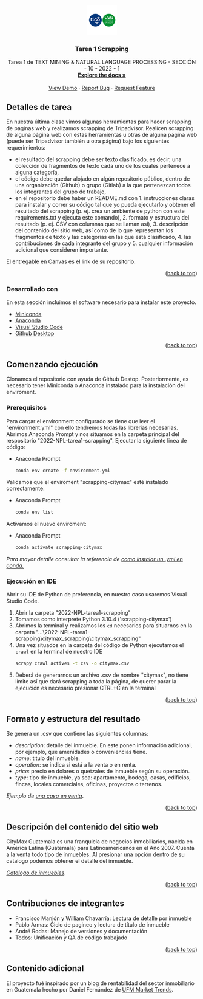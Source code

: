 <div id="top"></div>
<!--
*** Thanks for checking out the Best-README-Template. If you have a suggestion
*** that would make this better, please fork the repo and create a pull request
*** or simply open an issue with the tag "enhancement".
*** Don't forget to give the project a star!
*** Thanks again! Now go create something AMAZING! :D
-->

<!-- PROJECT SHIELDS -->
<!--
*** I'm using markdown "reference style" links for readability.
*** Reference links are enclosed in brackets [ ] instead of parentheses ( ).
*** See the bottom of this document for the declaration of the reference variables
*** for contributors-url, forks-url, etc. This is an optional, concise syntax you may use.
*** https://www.markdownguide.org/basic-syntax/#reference-style-links
-->


<!-- PROJECT LOGO -->
<br />
<div align="center">
  <a href="https://github.com/UVG2022-TEAM/2022-NPL-tarea1-scrapping">
    <img src="images/logo.png" alt="Logo" width="80" height="80">
  </a>

  <h3 align="center">Tarea 1 Scrapping</h3>

  <p align="center">
    Tarea 1 de TEXT MINING & NATURAL LANGUAGE PROCESSING - SECCIÓN - 10 - 2022 - 1
    <br />
    <a href="https://github.com/UVG2022-TEAM/2022-NPL-tarea1-scrapping"><strong>Explore the docs »</strong></a>
    <br />
    <br />
    <a href="https://github.com/UVG2022-TEAM/2022-NPL-tarea1-scrapping">View Demo</a>
    ·
    <a href="https://github.com/UVG2022-TEAM/2022-NPL-tarea1-scrapping/issues">Report Bug</a>
    ·
    <a href="https://github.com/UVG2022-TEAM/2022-NPL-tarea1-scrapping/issues">Request Feature</a>
  </p>
</div>



<!-- ABOUT THE PROJECT -->
## Detalles de tarea

<!--  [![Product Name Screen Shot][product-screenshot]](https://example.com) -->

En nuestra última clase vimos algunas herramientas para hacer scrapping de páginas web y realizamos scrapping de Tripadvisor. Realicen scrapping de alguna página web con estas herramientas u otras de alguna página web (puede ser Tripadvisor también u otra página) bajo los siguientes requerimientos:

* el resultado del scrapping debe ser texto clasificado, es decir, una colección de fragmentos de texto cada uno de los cuales pertenece a alguna categoría,
* el código debe quedar alojado en algún repositorio público, dentro de una organización (Github) o grupo (Gitlab) a la que pertenezcan todos los integrantes del grupo de trabajo, 
* en el repositorio debe haber un README.md con 1. instrucciones claras para instalar y correr su código tal que yo pueda ejecutarlo y obtener el resultado del scrapping (p. ej. crea un ambiente de python con este requirements.txt y ejecuta este comando), 2. formato y estructura del resultado (p. ej. CSV con columnas que se llaman así), 3. descripción del contenido del sitio web, así como de lo que representan los fragmentos de texto y las categorías en las que está clasificado, 4. las contribuciones de cada integrante del grupo y 5. cualquier información adicional que consideren importante.

El entregable en Canvas es el link de su repositorio.

<p align="right">(<a href="#top">back to top</a>)</p>



### Desarrollado con

En esta sección incluimos el software necesario para instalar este proyecto.

* [Miniconda](https://docs.conda.io/en/latest/miniconda.html)
* [Anaconda](https://www.anaconda.com/)
* [Visual Studio Code](https://code.visualstudio.com/)
* [Github Desktop](https://desktop.github.com/)

<p align="right">(<a href="#top">back to top</a>)</p>



<!-- GETTING STARTED -->
## Comenzando ejecución

Clonamos el repositorio con ayuda de Github Destop. Posteriormente, es necesario tener Miniconda o Anaconda instalado para la instalación del enviroment. 

### Prerequisitos

Para cargar el environment configurado se tiene que leer el "environment.yml" con ello tendremos todas las librerías necesarias. Abrimos Anaconda Prompt y nos situamos en la carpeta principal del respositorio "2022-NPL-tarea1-scrapping". Ejecutar la siguiente linea de código:
* Anaconda Prompt
  ```sh
  conda env create -f environment.yml
  ```

Validamos que el enviroment "scrapping-citymax" esté instalado correctamente:

* Anaconda Prompt
  ```sh
  conda env list
  ```

Activamos el nuevo enviroment:

* Anaconda Prompt
  ```sh
  conda activate scrapping-citymax
  ```

_Para mayor detalle consultar la referencia de [como instalar un .yml en conda.](https://docs.conda.io/projects/conda/en/latest/user-guide/tasks/manage-environments.html#creating-an-environment-from-an-environment-yml-file)_ 

### Ejecución en IDE

Abrir su IDE de Python de preferencia, en nuestro caso usaremos Visual Studio Code. 

1. Abrir la carpeta "2022-NPL-tarea1-scrapping"
2. Tomamos como interprete Python 3.10.4 ('scrapping-citymax')
3. Abrimos la terminal y realizamos los `cd` necesarios para situarnos en la carpeta "...\2022-NPL-tarea1-scrapping\citymax_scrapping\citymax_scrapping"
4. Una vez situados en la carpeta del código de Python ejecutamos el `crawl` en la terminal de nuestro IDE
   ```sh
   scrapy crawl actives -t csv -o citymax.csv
   ```
5. Deberá de generarnos un archivo .csv de nombre "citymax", no tiene límite así que dará scrapping a toda la página, de querer parar la ejecución es necesario presionar CTRL+C en la terminal

<p align="right">(<a href="#top">back to top</a>)</p>



<!-- USAGE EXAMPLES -->
## Formato y estructura del resultado

Se genera un .csv que contiene las siguientes columnas:

* _description_: detalle del inmueble. En este ponen información adicional, por ejemplo, que amenidades o conveniencias tiene. 
* _name_: titulo del inmueble.  
* _operation_: se indica si está a la venta o en renta. 
* _price_: precio en dolares o quetzales de inmueble según su operación.
* _type_: tipo de inmueble, ya sea: apartamento, bodega, casas, edificios, fincas, locales comerciales, oficinas, proyectos o terrenos. 

_Ejemplo de [una casa en venta](https://www.citymax-gt.com/126746/Casa-en-venta-para-Inversi%C3%B3n-entrada-a-Olmeca-CES/)_.

<p align="right">(<a href="#top">back to top</a>)</p>


<!-- USAGE EXAMPLES -->
## Descripción del contenido del sitio web

CityMax Guatemala es una franquicia de negocios inmobiliarios, nacida en América Latina (Guatemala) para Latinoamericanos en el Año 2007. Cuenta a la venta todo tipo de inmuebles. Al presionar una opción dentro de su catalogo podemos obtener el detalle del inmueble. 

_[Catalogo de inmuebles](https://www.citymax-gt.com/resultados-busqueda/?status=&type=&keyword=)_.



<p align="right">(<a href="#top">back to top</a>)</p>


<!-- CONTRIBUTING -->
## Contribuciones de integrantes

* Francisco Manjón y William Chavarría: Lectura de detalle por inmueble
* Pablo Armas: Ciclo de pagineo y lectura de título de inmueble
* André Rodas: Manejo de versiones y documentación
* Todos: Unificación y QA de código trabajado

<p align="right">(<a href="#top">back to top</a>)</p>

<!-- CONTRIBUTING -->
## Contenido adicional 

El proyecto fué inspirado por un blog de rentabilidad del sector inmobiliario en Guatemala hecho por Daniel Fernández de [UFM Market Trends](https://trends.ufm.edu/articulo/rentabilidad-invertir-sector-inmobiliario-guatemala/).
